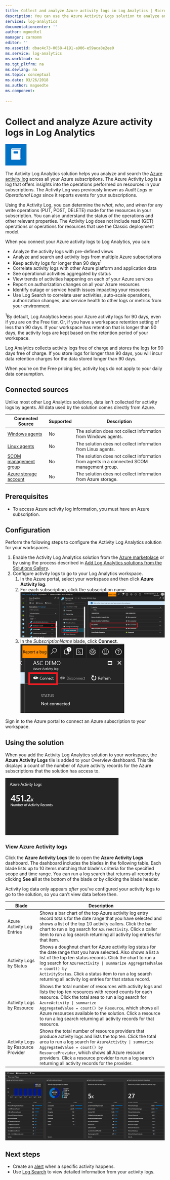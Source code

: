 ```yaml
---
title: Collect and analyze Azure activity logs in Log Analytics | Microsoft Docs
description: You can use the Azure Activity Logs solution to analyze and search the Azure activity log across all your Azure subscriptions.
services: log-analytics
documentationcenter: ''
author: mgoedtel
manager: carmonm
editor: ''
ms.assetid: dbac4c73-0058-4191-a906-e59aca8e2ee0
ms.service: log-analytics
ms.workload: na
ms.tgt_pltfrm: na
ms.devlang: na
ms.topic: conceptual
ms.date: 03/26/2018
ms.author: magoedte
ms.component: 

---
```


# Collect and analyze Azure activity logs in Log Analytics

![Azure Activity Logs symbol](./media/collect-activity-logs/activity-log-analytics.png)

The Activity Log Analytics solution helps you analyze and search the [Azure activity log](../../monitoring-and-diagnostics/monitoring-overview-activity-logs.md) across all your Azure subscriptions. The Azure Activity Log is a log that offers insights into the operations performed on resources in your subscriptions. The Activity Log was previously known as *Audit Logs* or *Operational Logs* since it reports events for your subscriptions.

Using the Activity Log, you can determine the *what*, *who*, and *when* for any write operations (PUT, POST, DELETE) made for the resources in your subscription. You can also understand the status of the operations and other relevant properties. The Activity Log does not include read (GET) operations or operations for resources that use the Classic deployment model.

When you connect your Azure activity logs to Log Analytics, you can:

- Analyze the activity logs with pre-defined views
- Analyze and search and activity logs from multiple Azure subscriptions
- Keep activity logs for longer than 90 days<sup>1</sup>
- Correlate activity logs with other Azure platform and application data
- See operational activities aggregated by status
- View trends of activities happening on each of your Azure services
- Report on authorization changes on all your Azure resources
- Identify outage or service health issues impacting your resources
- Use Log Search to correlate user activities, auto-scale operations, authorization changes, and service health to other logs or metrics from your environment

<sup>1</sup>By default, Log Analytics keeps your Azure activity logs for 90 days, even if you are on the Free tier. Or, if you have a workspace retention setting of less than 90 days. If your workspace has retention that is longer than 90 days, the activity logs are kept based on the retention period of your workspace.

Log Analytics collects activity logs free of charge and stores the logs for 90 days free of charge. If you store logs for longer than 90 days, you will incur data retention charges for the data stored longer than 90 days.

When you're on the Free pricing tier, activity logs do not apply to your daily data consumption.

## Connected sources

Unlike most other Log Analytics solutions, data isn't collected for activity logs by agents. All data used by the solution comes directly from Azure.

| Connected Source | Supported | Description |
| --- | --- | --- |
| [Windows agents](../../azure-monitor/platform/agent-windows.md) | No | The solution does not collect information from Windows agents. |
| [Linux agents](../../azure-monitor/learn/quick-collect-linux-computer.md) | No | The solution does not collect information from Linux agents. |
| [SCOM management group](../../azure-monitor/platform/om-agents.md) | No | The solution does not collect information from agents in a connected SCOM management group. |
| [Azure storage account](collect-azure-metrics-logs.md) | No | The solution does not collect information from Azure storage. |

## Prerequisites

- To access Azure activity log information, you must have an Azure subscription.

## Configuration

Perform the following steps to configure the Activity Log Analytics solution for your workspaces.

1. Enable the Activity Log Analytics solution from the [Azure marketplace](https://azuremarketplace.microsoft.com/marketplace/apps/Microsoft.AzureActivityOMS?tab=Overview) or by using the process described in [Add Log Analytics solutions from the Solutions Gallery](../../azure-monitor/insights/solutions.md).
2. Configure activity logs to go to your Log Analytics workspace.
    1. In the Azure portal, select your workspace and then click **Azure Activity log**.
    2. For each subscription, click the subscription name.  
        ![add subscription](./media/collect-activity-logs/add-subscription.png)
    3. In the *SubscriptionName* blade, click **Connect**.  
        ![connect subscription](./media/collect-activity-logs/subscription-connect.png)

Sign in to the Azure portal to connect an Azure subscription to your workspace.  

## Using the solution

When you add the Activity Log Analytics solution to your workspace, the **Azure Activity Logs** tile is added to your Overview dashboard. This tile displays a count of the number of Azure activity records for the Azure subscriptions that the solution has access to.

![Azure Activity Logs tile](./media/collect-activity-logs/azure-activity-logs-tile.png)

### View Azure Activity logs

Click the **Azure Activity Logs** tile to open the **Azure Activity Logs** dashboard. The dashboard includes the blades in the following table. Each blade lists up to 10 items matching that blade's criteria for the specified scope and time range. You can run a log search that returns all records by clicking **See all** at the bottom of the blade or by clicking the blade header.

Activity log data only appears *after* you've configured your activity logs to go to the solution, so you can't view data before then.

| Blade | Description |
| --- | --- |
| Azure Activity Log Entries | Shows a bar chart of the top Azure activity log entry record totals for the date range that you have selected and shows a list of the top 10 activity callers. Click the bar chart to run a log search for <code>AzureActivity</code>. Click a caller item to run a log search returning all activity log entries for that item. |
| Activity Logs by Status | Shows a doughnut chart for Azure activity log status for the date range that you have selected. Also shows a list a list of the top ten status records. Click the chart to run a log search for <code>AzureActivity &#124; summarize AggregatedValue = count() by ActivityStatus</code>. Click a status item to run a log search returning all activity log entries for that status record. |
| Activity Logs by Resource | Shows the total number of resources with activity logs and lists the top ten resources with record counts for each resource. Click the total area to run a log search for <code>AzureActivity &#124; summarize AggregatedValue = count() by Resource</code>, which shows all Azure resources available to the solution. Click a resource to run a log search returning all activity records for that resource. |
| Activity Logs by Resource Provider | Shows the total number of resource providers that produce activity logs and lists the top ten. Click the total area to run a log search for <code>AzureActivity &#124; summarize AggregatedValue = count() by ResourceProvider</code>, which shows all Azure resource providers. Click a resource provider to run a log search returning all activity records for the provider. |

![Azure Activity Logs dashboard](./media/collect-activity-logs/activity-log-dash.png)

## Next steps

- Create an [alert](../../monitoring-and-diagnostics/alert-metric.md) when a specific activity happens.
- Use [Log Search](../../azure-monitor/log-query/log-query-overview.md) to view detailed information from your activity logs.
